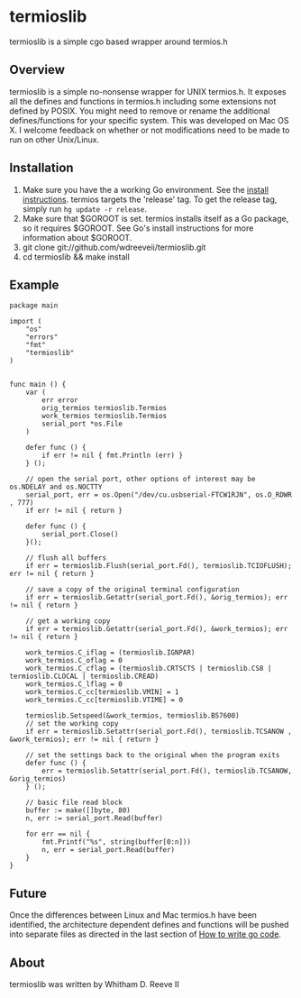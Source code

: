 # termioslib

termioslib is a simple cgo based wrapper around termios.h

## Overview

termioslib is a simple no-nonsense wrapper for UNIX termios.h. It exposes all the defines and functions in termios.h including some extensions not defined by POSIX. You might need to remove or rename the additional defines/functions for your specific system. This was developed on Mac OS X. I welcome feedback on whether or not modifications need to be made to run on other Unix/Linux.

## Installation

1. Make sure you have the a working Go environment. See the [install instructions](http://golang.org/doc/install.html). termios targets the 'release' tag. To get the release tag, simply run `hg update -r release`.
2. Make sure that $GOROOT is set. termios installs itself as a Go package, so it requires $GOROOT. See Go's install instructions for more information about $GOROOT. 
2. git clone git://github.com/wdreeveii/termioslib.git
3. cd termioslib && make install

## Example

	package main
	
	import (
	    "os"
	    "errors"
	    "fmt"
	    "termioslib"
	)
	
	
	func main () {
	    var (
			err error
			orig_termios termioslib.Termios
			work_termios termioslib.Termios
			serial_port *os.File
	    )

	    defer func () {
	        if err != nil { fmt.Println (err) }
	    } ();
	    
	    // open the serial port, other options of interest may be os.NDELAY and os.NOCTTY
		serial_port, err = os.Open("/dev/cu.usbserial-FTCW1RJN", os.O_RDWR , 777)
		if err != nil { return }
		
		defer func () {
			serial_port.Close()
		}();
		
		// flush all buffers
		if err = termioslib.Flush(serial_port.Fd(), termioslib.TCIOFLUSH); err != nil { return }
		
		// save a copy of the original terminal configuration
	    if err = termioslib.Getattr(serial_port.Fd(), &orig_termios); err != nil { return }
	    
	    // get a working copy
		if err = termioslib.Getattr(serial_port.Fd(), &work_termios); err != nil { return }
		
		work_termios.C_iflag = (termioslib.IGNPAR)
		work_termios.C_oflag = 0
	    work_termios.C_cflag = (termioslib.CRTSCTS | termioslib.CS8 | termioslib.CLOCAL | termioslib.CREAD)
	    work_termios.C_lflag = 0
		work_termios.C_cc[termioslib.VMIN] = 1
		work_termios.C_cc[termioslib.VTIME] = 0
		
		termioslib.Setspeed(&work_termios, termioslib.B57600)
		// set the working copy
		if err = termioslib.Setattr(serial_port.Fd(), termioslib.TCSANOW , &work_termios); err != nil { return }
		
		// set the settings back to the original when the program exits
		defer func () {
			err = termioslib.Setattr(serial_port.Fd(), termioslib.TCSANOW, &orig_termios)
	    } ();
	    
	    // basic file read block
		buffer := make([]byte, 80) 
		n, err := serial_port.Read(buffer)
	
		for err == nil {
			fmt.Printf("%s", string(buffer[0:n]))
			n, err = serial_port.Read(buffer)
		}
	}

## Future

Once the differences between Linux and Mac termios.h have been identified, the architecture dependent defines and functions will be pushed into separate files as directed in the last section of [How to write go code](http://golang.org/doc/code.html).

## About 

termioslib was written by Whitham D. Reeve II
